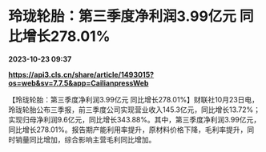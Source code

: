 # 玲珑轮胎：第三季度净利润3.99亿元 同比增长278.01%

**2023-10-23 09:37**

**https://api3.cls.cn/share/article/1493015?os=web&sv=7.7.5&app=CailianpressWeb**

【玲珑轮胎：第三季度净利润3.99亿元 同比增长278.01%】财联社10月23日电，玲珑轮胎公布三季报，前三季度公司实现营业收入145.3亿元，同比增长13.72%；实现归母净利润9.6亿元，同比增长343.88%。其中，第三季度净利润3.99亿元，同比增长278.01%。报告期产能利用率提升，原材料价格下降，毛利率提升，同时销量同比增加，综合影响主营毛利同比增加。